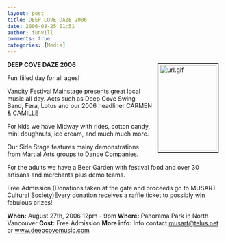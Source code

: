 ```yaml
---
layout: post
title: DEEP COVE DAZE 2006
date: 2006-08-25 01:51
author: funvill
comments: true
categories: [Media]
---
```

<a href="/blog/wp-content/uploads/2006/url.gif" rel="lightbox"><img src="/blog/wp-content/uploads/2006/.thumbs/.url.gif" alt="url.gif" title="url.gif" style="margin: 5px 10px; padding: 3px" align="right" border="2" height="200" width="133" /></a>

<strong>DEEP COVE DAZE 2006</strong>

Fun fiiled day for all ages!

Vancity Festival Mainstage presents great local music all day. Acts such as Deep Cove Swing Band, Fera, Lotus and our 2006 headliner CARMEN &amp; CAMILLE

For kids we have Midway with rides, cotton candy, mini doughnuts, ice cream, and much much more.

Our Side Stage features mainy demonstrations from Martial Arts groups to Dance Companies.

For the adults we have a Beer Garden with festival food and over 30 artisans and merchants plus demo teams.

Free Admission (Donations taken at the gate and proceeds go to MUSART Cultural Society)Every donation receives a raffle ticket to possibly win fabulous prizes!

<strong>When:</strong> August 27th, 2006 12pm - 9pm
<strong>Where:</strong> Panorama Park in North Vancouver
<strong>Cost:</strong> Free Admission
<strong>More info:</strong> Info contact musart@telus.net or <a href="http://www.deepcovemusic.com">www.deepcovemusic.com</a>
